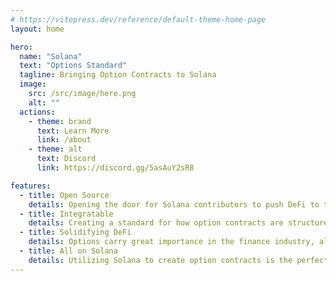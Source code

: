```yaml
---
# https://vitepress.dev/reference/default-theme-home-page
layout: home

hero:
  name: "Solana"
  text: "Options Standard"
  tagline: Bringing Option Contracts to Solana
  image:
    src: /src/image/here.png
    alt: ""
  actions:
    - theme: brand
      text: Learn More
      link: /about
    - theme: alt
      text: Discord
      link: https://discord.gg/5asAuY2sR8

features:
  - title: Open Source
    details: Opening the door for Solana contributors to push DeFi to the next level.
  - title: Integratable
    details: Creating a standard for how option contracts are structured, allows users to implement financial derivatives into their projects.
  - title: Solidifying DeFi
    details: Options carry great importance in the finance industry, allowing traders to hedge against positions, and employers to incentivize employees.
  - title: All on Solana
    details: Utilizing Solana to create option contracts is the perfect blockchain due to its speed, scalability, and efficiency. 
---
```

